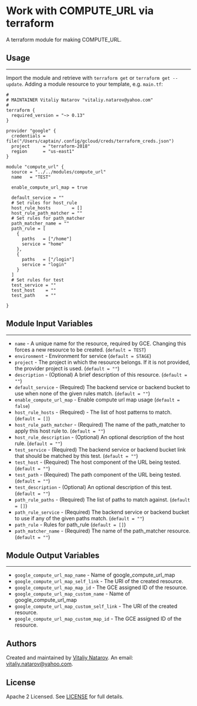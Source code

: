 # Work with COMPUTE_URL via terraform

A terraform module for making COMPUTE_URL.


## Usage
----------------------
Import the module and retrieve with ```terraform get``` or ```terraform get --update```. Adding a module resource to your template, e.g. `main.tf`:

```
#
# MAINTAINER Vitaliy Natarov "vitaliy.natarov@yahoo.com"
#
terraform {
  required_version = "~> 0.13"
}

provider "google" {
  credentials = file("/Users/captain/.config/gcloud/creds/terraform_creds.json")
  project     = "terraform-2018"
  region      = "us-east1"
}

module "compute_url" {
  source = "../../modules/compute_url"
  name   = "TEST"

  enable_compute_url_map = true

  default_service = ""
  # Set rules for host_rule
  host_rule_hosts        = []
  host_rule_path_matcher = ""
  # Set rules for path_matcher
  path_matcher_name = ""
  path_rule = [
    {
      paths   = ["/home"]
      service = "home"
    },
    {
      paths   = ["/login"]
      service = "login"
    }
  ]
  # Set rules for test
  test_service = ""
  test_host    = ""
  test_path    = ""

}

```

## Module Input Variables
----------------------
- `name` - A unique name for the resource, required by GCE. Changing this forces a new resource to be created. (`default = TEST`)
- `environment` - Environment for service (`default = STAGE`)
- `project` - The project in which the resource belongs. If it is not provided, the provider project is used. (`default = ""`)
- `description` - (Optional) A brief description of this resource. (`default = ""`)
- `default_service` - (Required) The backend service or backend bucket to use when none of the given rules match. (`default = ""`)
- `enable_compute_url_map` - Enable compute url map usage (`default = false`)
- `host_rule_hosts` - (Required) - The list of host patterns to match. (`default = []`)
- `host_rule_path_matcher` - (Required) The name of the path_matcher to apply this host rule to. (`default = ""`)
- `host_rule_description` - (Optional) An optional description of the host rule. (`default = ""`)
- `test_service` - (Required) The backend service or backend bucket link that should be matched by this test. (`default = ""`)
- `test_host` - (Required) The host component of the URL being tested. (`default = ""`)
- `test_path` - (Required) The path component of the URL being tested. (`default = ""`)
- `test_description` - (Optional) An optional description of this test. (`default = ""`)
- `path_rule_paths` - (Required) The list of paths to match against. (`default = []`)
- `path_rule_service` - (Required) The backend service or backend bucket to use if any of the given paths match. (`default = ""`)
- `path_rule` - Rules for path_rule (`default = []`)
- `path_matcher_name` - (Required) The name of the path_matcher resource. (`default = ""`)

## Module Output Variables
----------------------
- `google_compute_url_map_name` - Name of google_compute_url_map
- `google_compute_url_map_self_link` - The URI of the created resource.
- `google_compute_url_map_map_id` - The GCE assigned ID of the resource.
- `google_compute_url_map_custom_name` - Name of google_compute_url_map
- `google_compute_url_map_custom_self_link` - The URI of the created resource.
- `google_compute_url_map_custom_map_id` - The GCE assigned ID of the resource.


## Authors

Created and maintained by [Vitaliy Natarov](https://github.com/SebastianUA). An email: [vitaliy.natarov@yahoo.com](vitaliy.natarov@yahoo.com).

## License

Apache 2 Licensed. See [LICENSE](https://github.com/SebastianUA/terraform/blob/master/LICENSE) for full details.
